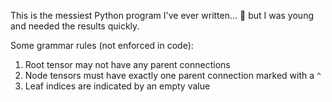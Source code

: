 This is the messiest Python program I've ever written... :see_no_evil:
but I was young and needed the results quickly.


Some grammar rules (not enforced in code):

1. Root tensor may not have any parent connections
1. Node tensors must have exactly one parent connection marked with a `^`
1. Leaf indices are indicated by an empty value
